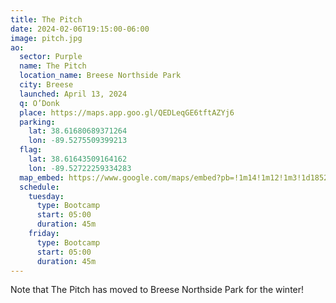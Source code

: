 ```yaml
---
title: The Pitch
date: 2024-02-06T19:15:00-06:00
image: pitch.jpg
ao:
  sector: Purple
  name: The Pitch
  location_name: Breese Northside Park
  city: Breese
  launched: April 13, 2024
  q: O’Donk
  place: https://maps.app.goo.gl/QEDLeqGE6tftAZYj6
  parking:
    lat: 38.61680689371264
    lon: -89.5275509399213
  flag:
    lat: 38.61643509164162
    lon: -89.52722259334283
  map_embed: https://www.google.com/maps/embed?pb=!1m14!1m12!1m3!1d1852.9850010843857!2d-89.5280108677612!3d38.61670932415168!2m3!1f0!2f0!3f0!3m2!1i1024!2i768!4f13.1!5e1!3m2!1sen!2sus!4v1734200782139!5m2!1sen!2sus
  schedule:
    tuesday:
      type: Bootcamp
      start: 05:00
      duration: 45m
    friday:
      type: Bootcamp
      start: 05:00
      duration: 45m
---
```

Note that The Pitch has moved to Breese Northside Park for the winter!
